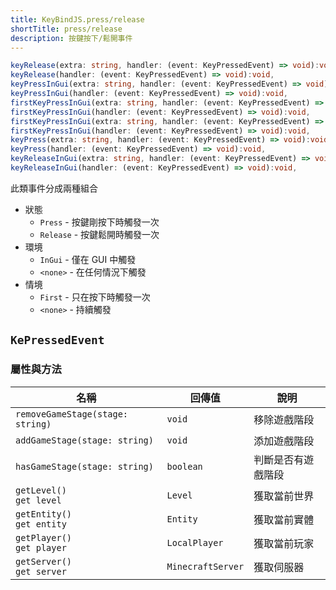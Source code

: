 ```yaml
---
title: KeyBindJS.press/release
shortTitle: press/release
description: 按鍵按下/鬆開事件
---
```


```ts title="@at client"
keyRelease(extra: string, handler: (event: KeyPressedEvent) => void):void,
keyRelease(handler: (event: KeyPressedEvent) => void):void,
keyPressInGui(extra: string, handler: (event: KeyPressedEvent) => void):void,
keyPressInGui(handler: (event: KeyPressedEvent) => void):void,
firstKeyPressInGui(extra: string, handler: (event: KeyPressedEvent) => void):void,
firstKeyPressInGui(handler: (event: KeyPressedEvent) => void):void,
firstKeyPressInGui(extra: string, handler: (event: KeyPressedEvent) => void):void,
firstKeyPressInGui(handler: (event: KeyPressedEvent) => void):void,
keyPress(extra: string, handler: (event: KeyPressedEvent) => void):void,
keyPress(handler: (event: KeyPressedEvent) => void):void,
keyReleaseInGui(extra: string, handler: (event: KeyPressedEvent) => void):void,
keyReleaseInGui(handler: (event: KeyPressedEvent) => void):void,
```

此類事件分成兩種組合

- 狀態
  - `Press` - 按鍵剛按下時觸發一次
  - `Release` - 按鍵鬆開時觸發一次
- 環境
  - `InGui` - 僅在 GUI 中觸發
  - `<none>` - 在任何情況下觸發
- 情境
  - `First` - 只在按下時觸發一次
  - `<none>` - 持續觸發

## `KePressedEvent`

### 屬性與方法

| 名稱                             | 回傳值            | 說明               |
| -------------------------------- | ----------------- | ------------------ |
| `removeGameStage(stage: string)` | `void`            | 移除遊戲階段       |
| `addGameStage(stage: string)`    | `void`            | 添加遊戲階段       |
| `hasGameStage(stage: string)`    | `boolean`         | 判斷是否有遊戲階段 |
| `getLevel()` <br> `get level`    | `Level`           | 獲取當前世界       |
| `getEntity()` <br> `get entity`  | `Entity`          | 獲取當前實體       |
| `getPlayer()` <br> `get player`  | `LocalPlayer`     | 獲取當前玩家       |
| `getServer()` <br> `get server`  | `MinecraftServer` | 獲取伺服器         |
